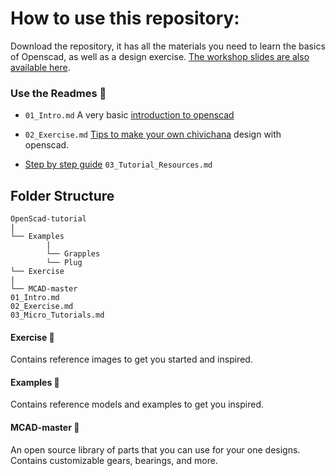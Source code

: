 # How to use this repository:
Download the repository, it has all the materials you need to learn the basics of Openscad, as well as a design exercise.
[The workshop slides are also available here](https://docs.google.com/presentation/d/1xf1cKYZsee7haX75Gnl9ko8-7QClpZwbEC8wByvEq1Y/edit#slide=id.g441789d649_1_60).

### Use the Readmes 📖
* ```01_Intro.md``` A very basic [introduction to openscad](01_Intro.md)

* ```02_Exercise.md``` [Tips to make your own chivichana](02_Exercise) design with openscad.

* [Step by step guide](03_Tutorial_Resources) ```03_Tutorial_Resources.md```

## Folder Structure
```
OpenScad-tutorial
|
└── Examples
		|
		└── Grapples
		└── Plug		
└── Exercise
|
└── MCAD-master
01_Intro.md
02_Exercise.md
03_Micro_Tutorials.md

```
#### Exercise 📂
Contains reference images to get you started and inspired. 

#### Examples 📂
Contains reference models and examples to get you inspired.

#### MCAD-master 📂
An open source library of parts that you can use for your one designs. Contains customizable gears, bearings, and more.
